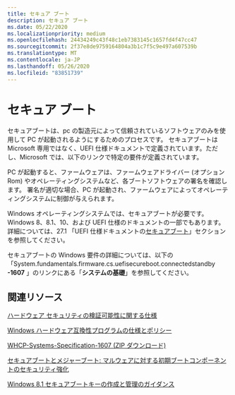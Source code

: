 ```yaml
---
title: セキュア ブート
description: セキュア ブート
ms.date: 05/22/2020
ms.localizationpriority: medium
ms.openlocfilehash: 24434249c43f48c1eb7383145c1657fd4f47cc47
ms.sourcegitcommit: 2f37e8de9759164804a3b1c7f5c9e497a607539b
ms.translationtype: MT
ms.contentlocale: ja-JP
ms.lasthandoff: 05/26/2020
ms.locfileid: "83851739"
---
```

# <a name="secure-boot"></a>セキュア ブート

セキュアブートは、pc の製造元によって信頼されているソフトウェアのみを使用して PC が起動されるようにするためのプロセスです。 セキュアブートは Microsoft 専用ではなく、UEFI 仕様ドキュメントで定義されています。ただし、Microsoft では、以下のリンクで特定の要件が定義されています。

PC が起動すると、ファームウェアは、ファームウェアドライバー (オプション Rom) やオペレーティングシステムなど、各ブートソフトウェアの署名を確認します。 署名が適切な場合、PC が起動され、ファームウェアによってオペレーティングシステムに制御が与えられます。

Windows オペレーティングシステムでは、セキュアブートが必要です。Windows 8、8.1、10、および UEFI 仕様のドキュメントの一部でもあります。詳細については、27.1 「UEFI 仕様ドキュメントの[セキュアブート](https://uefi.org/sites/default/files/resources/UEFI_2_3_1_C.pdf)」セクションを参照してください。

セキュアブートの Windows 要件の詳細については、以下の「System.fundamentals.firmware.cs.uefisecureboot.connectedstandby **-1607** 」のリンクにある「**システムの基礎**」を参照してください。

## <a name="related-resources"></a>関連リソース

[ハードウェア セキュリティの検証可能性に関する仕様](https://docs.microsoft.com/windows-hardware/test/hlk/testref/hardware-security-testability-specification)

[Windows ハードウェア互換性プログラムの仕様とポリシー](https://docs.microsoft.com/windows-hardware/design/compatibility/whcp-specifications-policies)

[WHCP-Systems-Specification-1607 (ZIP ダウンロード)](https://go.microsoft.com/fwlink/?linkid=866948)

[セキュアブートとメジャーブート: マルウェアに対する初期ブートコンポーネントのセキュリティ強化](https://docs.microsoft.com/previous-versions/windows/hardware/design/dn653311(v=vs.85))

[Windows 8.1 セキュアブートキーの作成と管理のガイダンス](https://docs.microsoft.com/previous-versions/windows/it-pro/windows-8.1-and-8/dn747883(v=win.10))
